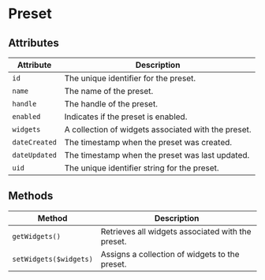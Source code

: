 # Preset

## Attributes

Attribute | Description
--- | ---
`id` | The unique identifier for the preset.
`name` | The name of the preset.
`handle` | The handle of the preset.
`enabled` | Indicates if the preset is enabled.
`widgets` | A collection of widgets associated with the preset.
`dateCreated` | The timestamp when the preset was created.
`dateUpdated` | The timestamp when the preset was last updated.
`uid` | The unique identifier string for the preset.

## Methods

Method | Description
--- | ---
`getWidgets()` | Retrieves all widgets associated with the preset.
`setWidgets($widgets)` | Assigns a collection of widgets to the preset.

